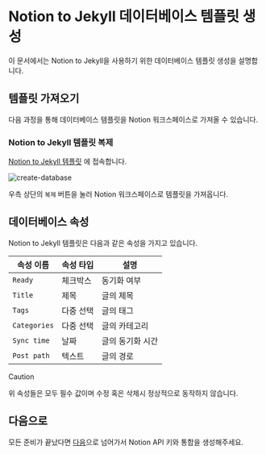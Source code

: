 # Notion to Jekyll 데이터베이스 템플릿 생성

이 문서에서는 Notion to Jekyll을 사용하기 위한 데이터베이스 템플릿 생성을 설명합니다.

## 템플릿 가져오기

다음 과정을 통해 데이터베이스 템플릿을 Notion 워크스페이스로 가져올 수 있습니다.

### Notion to Jekyll 템플릿 복제

[Notion to Jekyll 템플릿](https://dorian-nasturtium-042.notion.site/79f7226185a74e49a974c475f47fae97?v=de1dc4c1af8e4200918889b7e2d98ad5)
에 접속합니다.

![create-database](https://github.com/whatasame/notion-to-jekyll/assets/97666463/cc31135d-6950-4b5f-a900-8702c068089e)

우측 상단의 `복제` 버튼을 눌러 Notion 워크스페이스로 템플릿을 가져옵니다.

## 데이터베이스 속성

Notion to Jekyll 템플릿은 다음과 같은 속성을 가지고 있습니다.

| 속성 이름                           | 속성 타입 | 설명        |
|---------------------------------|-------|-----------|
| `Ready`      | 체크박스  | 동기화 여부    |
| `Title`      | 제목    | 글의 제목     |
| `Tags`       | 다중 선택 | 글의 태그     |
| `Categories` | 다중 선택 | 글의 카테고리   |
| `Sync time`  | 날짜    | 글의 동기화 시간 |
| `Post path`  | 텍스트   | 글의 경로     |

> [!CAUTION]
>
> 위 속성들은 모두 필수 값이며 수정 혹은 삭제시 정상적으로 동작하지 않습니다.

## 다음으로

모든 준비가 끝났다면 [다음](./notion-api-key-integration.md)으로 넘어가서 Notion API 키와 통합을 생성해주세요.

